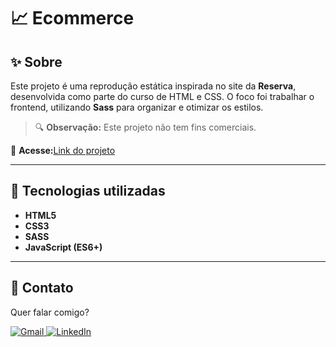 # 📈 Ecommerce

## ✨ Sobre

Este projeto é uma reprodução estática inspirada no site da **Reserva**, desenvolvida como parte do curso de HTML e CSS. O foco foi trabalhar o frontend, utilizando **Sass** para organizar e otimizar os estilos.

> 🔍 **Observação:** Este projeto não tem fins comerciais.

📌 **Acesse:**[Link do projeto]()

---

## 🚀 Tecnologias utilizadas

-   **HTML5**
-   **CSS3**
-   **SASS**
-   **JavaScript (ES6+)**

---

## 💌 Contato

Quer falar comigo?

<p align="left">  
<a href="mailto:edsoncarvalhointuria@gmail.com" title="Gmail">  
  <img src="https://img.shields.io/badge/-Gmail-FF0000?style=flat-square&labelColor=FF0000&logo=gmail&logoColor=white" alt="Gmail"/>  
</a>  
<a href="https://br.linkedin.com/in/edson-carvalho-inturia-1442a0129" title="LinkedIn">  
  <img src="https://img.shields.io/badge/-LinkedIn-0e76a8?style=flat-square&logo=linkedin&logoColor=white" alt="LinkedIn"/>  
</a> 
</p>
